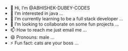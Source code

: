 - 👋 Hi, I’m @ABHISHEK-DUBEY-CODES
- 👀 I’m interested in java ...
- 🌱 I’m currently learning to be a full stack developer ...
- 💞️ I’m looking to collaborate on some fun projects ...
- 📫 How to reach me just email me ...
- 😄 Pronouns: male ...
- ⚡ Fun fact: cats are your boss  ...

<!---
ABHISHEK-DUBEY-CODES/ABHISHEK-DUBEY-CODES is a ✨ special ✨ repository because its `README.md` (this file) appears on your GitHub profile.
You can click the Preview link to take a look at your changes.
--->
